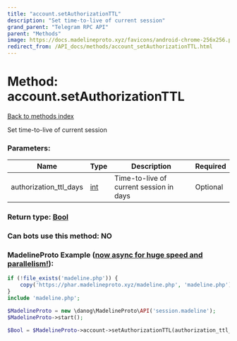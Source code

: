 ```yaml
---
title: "account.setAuthorizationTTL"
description: "Set time-to-live of current session"
grand_parent: "Telegram RPC API"
parent: "Methods"
image: https://docs.madelineproto.xyz/favicons/android-chrome-256x256.png
redirect_from: /API_docs/methods/account_setAuthorizationTTL.html
---
```

# Method: account.setAuthorizationTTL
[Back to methods index](index.html)



Set time-to-live of current session

### Parameters:

| Name     |    Type       | Description | Required |
|----------|---------------|-------------|----------|
|authorization\_ttl\_days|[int](/API_docs/types/int.html) | Time-to-live of current session in days | Optional|


### Return type: [Bool](/API_docs/types/Bool.html)

### Can bots use this method: **NO**


### MadelineProto Example ([now async for huge speed and parallelism!](https://docs.madelineproto.xyz/docs/ASYNC.html)):


```php
if (!file_exists('madeline.php')) {
    copy('https://phar.madelineproto.xyz/madeline.php', 'madeline.php');
}
include 'madeline.php';

$MadelineProto = new \danog\MadelineProto\API('session.madeline');
$MadelineProto->start();

$Bool = $MadelineProto->account->setAuthorizationTTL(authorization_ttl_days: int, );
```

